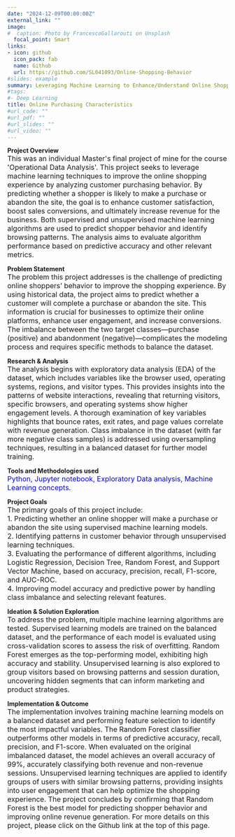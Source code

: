 ```yaml
---
date: "2024-12-09T00:00:00Z"
external_link: ""
image:
#  caption: Photo by FrancescoGallarouti on Unsplash
  focal_point: Smart
links:
- icon: github
  icon_pack: fab
  name: Github
  url: https://github.com/SL041093/Online-Shopping-Behavior
#slides: example
summary: Leveraging Machine Learning to Enhance/Understand Online Shopping Behavior
#tags:
#- Deep Learning
title: Online Purchasing Characteristics
#url_code: ""
#url_pdf: ""
#url_slides: ""
#url_video: ""
---
```


**Project Overview**  
<span style="font-size: medium;"> This was an individual Master's final project of mine for the course 'Operational Data Analysis'. This project seeks to leverage machine learning techniques to improve the online shopping experience by analyzing customer purchasing behavior. By predicting whether a shopper is likely to make a purchase or abandon the site, the goal is to enhance customer satisfaction, boost sales conversions, and ultimately increase revenue for the business. Both supervised and unsupervised machine learning algorithms are used to predict shopper behavior and identify browsing patterns. The analysis aims to evaluate algorithm performance based on predictive accuracy and other relevant metrics. </span>
  
**Problem Statement**  
<span style="font-size: medium;"> The problem this project addresses is the challenge of predicting online shoppers’ behavior to improve the shopping experience. By using historical data, the project aims to predict whether a customer will complete a purchase or abandon the site. This information is crucial for businesses to optimize their online platforms, enhance user engagement, and increase conversions. The imbalance between the two target classes—purchase (positive) and abandonment (negative)—complicates the modeling process and requires specific methods to balance the dataset. </span>
  
**Research & Analysis**  
<span style="font-size: medium;"> The analysis begins with exploratory data analysis (EDA) of the dataset, which includes variables like the browser used, operating systems, regions, and visitor types. This provides insights into the patterns of website interactions, revealing that returning visitors, specific browsers, and operating systems show higher engagement levels. A thorough examination of key variables highlights that bounce rates, exit rates, and page values correlate with revenue generation. Class imbalance in the dataset (with far more negative class samples) is addressed using oversampling techniques, resulting in a balanced dataset for further model training. </span>  

**Tools and Methodologies used**  
<span style="font-size: medium; color: blue;"> Python, Jupyter notebook, Exploratory Data analysis, Machine Learning concepts. </span>  

**Project Goals**  
<span style="font-size: medium;"> The primary goals of this project include: </span>  
<span style="font-size: medium;"> 1. Predicting whether an online shopper will make a purchase or abandon the site using supervised machine learning models. </span>  
<span style="font-size: medium;"> 2. Identifying patterns in customer behavior through unsupervised learning techniques. </span>  
<span style="font-size: medium;"> 3. Evaluating the performance of different algorithms, including Logistic Regression, Decision Tree, Random Forest, and Support Vector Machine, based on accuracy, precision, recall, F1-score, and AUC-ROC. </span>  
<span style="font-size: medium;"> 4. Improving model accuracy and predictive power by handling class imbalance and selecting relevant features. </span>

**Ideation & Solution Exploration**  
<span style="font-size: medium;"> To address the problem, multiple machine learning algorithms are tested. Supervised learning models are trained on the balanced dataset, and the performance of each model is evaluated using cross-validation scores to assess the risk of overfitting. Random Forest emerges as the top-performing model, exhibiting high accuracy and stability. Unsupervised learning is also explored to group visitors based on browsing patterns and session duration, uncovering hidden segments that can inform marketing and product strategies. </span>  

**Implementation & Outcome**  
<span style="font-size: medium;"> The implementation involves training machine learning models on a balanced dataset and performing feature selection to identify the most impactful variables. The Random Forest classifier outperforms other models in terms of predictive accuracy, recall, precision, and F1-score. When evaluated on the original imbalanced dataset, the model achieves an overall accuracy of 99%, accurately classifying both revenue and non-revenue sessions. Unsupervised learning techniques are applied to identify groups of users with similar browsing patterns, providing insights into user engagement that can help optimize the shopping experience. The project concludes by confirming that Random Forest is the best model for predicting shopper behavior and improving online revenue generation. For more details on this project, please click on the Github link at the top of this page.</span>  


